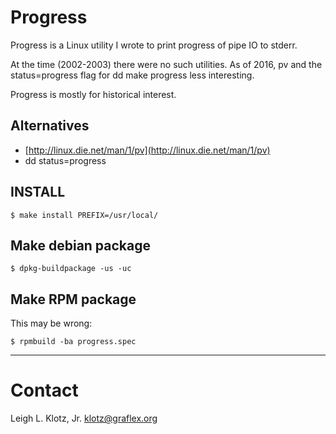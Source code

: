 # Progress

Progress is a Linux utility I wrote to print progress of pipe IO to stderr.

At the time (2002-2003) there were no such utilities.  As of 2016, pv and the status=progress flag for dd make progress less interesting.

Progress is mostly for historical interest.

## Alternatives

- [http://linux.die.net/man/1/pv](http://linux.die.net/man/1/pv)
- dd status=progress

## INSTALL
````$ make install PREFIX=/usr/local/````

## Make debian package
````$ dpkg-buildpackage -us -uc````

## Make RPM package
This may be wrong:

````$ rpmbuild -ba progress.spec````

----

# Contact
Leigh L. Klotz, Jr. <klotz@graflex.org>
